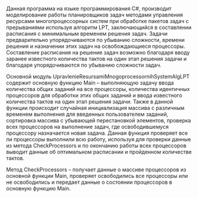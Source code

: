 ﻿Данная программа на языке программирования C#, 
производит моделирование работы планировщиков задач методами управления ресурсами многопроцессорных систем 
при обработке пакетов задач с прерываниями используя алгоритм LPT, заключающийся в составлении расписания 
с минимальным временем решения задач. Задачи предварительно упорядочиваются по убыванию сложности, 
времени решения и назначении этих задач на освобождающиеся процессоры. 
Составление расписания на решение задач возможно благодаря вводу заранее известного количества тактов на один этап решения задачи 
и благодаря упорядочиваются по убыванию сложности задач.      

Основной модуль UpravlenieResursamiMnogoprocessornihSystemAlgLPT содержит основную функцию Main 
– выполняющую задачу ввода количества общих заданий на все процессоры, количества идентичных процессоров для 
обработки этих общих заданий и ввода известного количества тактов на один этап решения задачи. 
Также в данной функции происходит случайная инициализация массива с различным временем выполнения для 
введенных пользователем заданий, сортировка массива с убывающей перестановкой элементов, 
проверка всех процессоров на выполнение задач, где освободившемуся процессору назначается новая задача. 
Данная функция проверяет все ли процессоры выполнили всю работу, используя для проверки данные из 
метода CheckProcessors и по окончанию работы всех процессоров выводит данные об оптимальном расписании 
и пройденном количестве тактов.  
  
Метод CheckProcessors – получает данные о массиве процессоров из основной функции Main, 
проверяет освободились все процессоры или не освободились и передает данные о состоянии процессоров в основную функцию Main.
